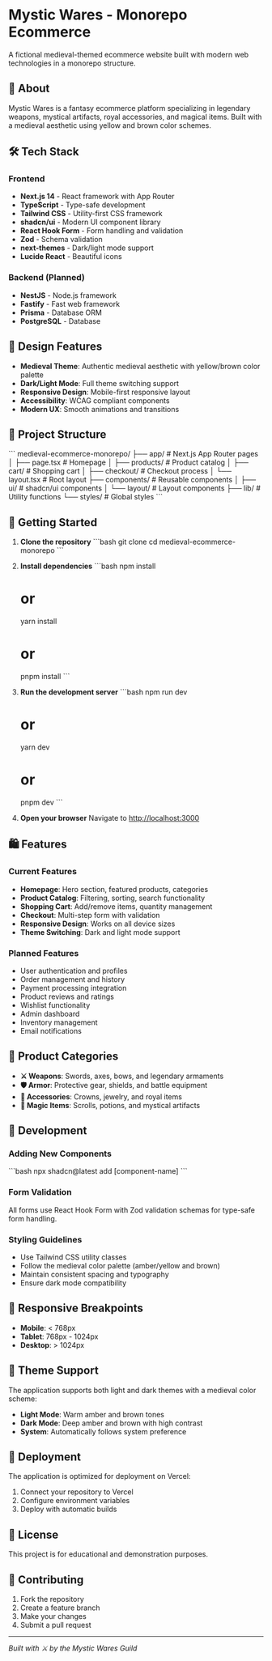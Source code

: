 # Mystic Wares - Monorepo Ecommerce

A fictional medieval-themed ecommerce website built with modern web technologies in a monorepo structure.

## 🏰 About

Mystic Wares is a fantasy ecommerce platform specializing in legendary weapons, mystical artifacts, royal accessories, and magical items. Built with a medieval aesthetic using yellow and brown color schemes.

## 🛠️ Tech Stack

### Frontend
- **Next.js 14** - React framework with App Router
- **TypeScript** - Type-safe development
- **Tailwind CSS** - Utility-first CSS framework
- **shadcn/ui** - Modern UI component library
- **React Hook Form** - Form handling and validation
- **Zod** - Schema validation
- **next-themes** - Dark/light mode support
- **Lucide React** - Beautiful icons

### Backend (Planned)
- **NestJS** - Node.js framework
- **Fastify** - Fast web framework
- **Prisma** - Database ORM
- **PostgreSQL** - Database

## 🎨 Design Features

- **Medieval Theme**: Authentic medieval aesthetic with yellow/brown color palette
- **Dark/Light Mode**: Full theme switching support
- **Responsive Design**: Mobile-first responsive layout
- **Accessibility**: WCAG compliant components
- **Modern UX**: Smooth animations and transitions

## 📁 Project Structure

\`\`\`
medieval-ecommerce-monorepo/
├── app/                    # Next.js App Router pages
│   ├── page.tsx           # Homepage
│   ├── products/          # Product catalog
│   ├── cart/              # Shopping cart
│   ├── checkout/          # Checkout process
│   └── layout.tsx         # Root layout
├── components/            # Reusable components
│   ├── ui/               # shadcn/ui components
│   └── layout/           # Layout components
├── lib/                  # Utility functions
└── styles/              # Global styles
\`\`\`

## 🚀 Getting Started

1. **Clone the repository**
   \`\`\`bash
   git clone <repository-url>
   cd medieval-ecommerce-monorepo
   \`\`\`

2. **Install dependencies**
   \`\`\`bash
   npm install
   # or
   yarn install
   # or
   pnpm install
   \`\`\`

3. **Run the development server**
   \`\`\`bash
   npm run dev
   # or
   yarn dev
   # or
   pnpm dev
   \`\`\`

4. **Open your browser**
   Navigate to [http://localhost:3000](http://localhost:3000)

## 🛍️ Features

### Current Features
- **Homepage**: Hero section, featured products, categories
- **Product Catalog**: Filtering, sorting, search functionality
- **Shopping Cart**: Add/remove items, quantity management
- **Checkout**: Multi-step form with validation
- **Responsive Design**: Works on all device sizes
- **Theme Switching**: Dark and light mode support

### Planned Features
- User authentication and profiles
- Order management and history
- Payment processing integration
- Product reviews and ratings
- Wishlist functionality
- Admin dashboard
- Inventory management
- Email notifications

## 🎯 Product Categories

- **⚔️ Weapons**: Swords, axes, bows, and legendary armaments
- **🛡️ Armor**: Protective gear, shields, and battle equipment
- **👑 Accessories**: Crowns, jewelry, and royal items
- **📜 Magic Items**: Scrolls, potions, and mystical artifacts

## 🔧 Development

### Adding New Components
\`\`\`bash
npx shadcn@latest add [component-name]
\`\`\`

### Form Validation
All forms use React Hook Form with Zod validation schemas for type-safe form handling.

### Styling Guidelines
- Use Tailwind CSS utility classes
- Follow the medieval color palette (amber/yellow and brown)
- Maintain consistent spacing and typography
- Ensure dark mode compatibility

## 📱 Responsive Breakpoints

- **Mobile**: < 768px
- **Tablet**: 768px - 1024px
- **Desktop**: > 1024px

## 🌙 Theme Support

The application supports both light and dark themes with a medieval color scheme:

- **Light Mode**: Warm amber and brown tones
- **Dark Mode**: Deep amber and brown with high contrast
- **System**: Automatically follows system preference

## 🚀 Deployment

The application is optimized for deployment on Vercel:

1. Connect your repository to Vercel
2. Configure environment variables
3. Deploy with automatic builds

## 📄 License

This project is for educational and demonstration purposes.

## 🤝 Contributing

1. Fork the repository
2. Create a feature branch
3. Make your changes
4. Submit a pull request

---

*Built with ⚔️ by the Mystic Wares Guild*
